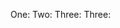 One: <span class="yui-radio"> </span> Two: <span class="yui-radio"> </span> Three: <span class="yui-radio"> </span> Three: <span class="yui-radio"> </span>
